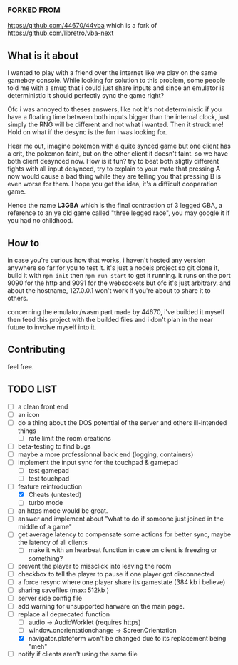 ### FORKED FROM
https://github.com/44670/44vba
which is a fork of https://github.com/libretro/vba-next
## What is it about
I wanted to play with a friend over the internet like we play on the same gameboy console.
While looking for solution to this problem, some people told me with a smug that i could just share inputs 
and since an emulator is deterministic it should perfectly sync the game right?

Ofc i was annoyed to theses answers, like not it's not deterministic if you have a floating time between both inputs bigger than the internal clock,
 just simply the RNG will be different and not what i wanted.
Then it struck me! Hold on what if the desync is the fun i was looking for.

Hear me out, imagine pokemon with a quite synced game but one client has a crit, the pokemon faint, but on the other client it doesn't faint.
so we have both client desynced now. How is it fun? try to beat both sligtly different fights with all input desynced, try to explain to your mate
that pressing A now would cause a bad thing while they are telling you that pressing B is even worse for them.
I hope you get the idea, it's a difficult cooperation game.

Hence the name **L3GBA** which is the final contraction of 3 legged GBA, a reference to an ye old game called "three legged race", you may google it if you had no childhood.

## How to
in case you're curious how that works, i haven't hosted any version anywhere so far for you to test it.
it's just a nodejs project so git clone it, build it with ```npm init``` then ```npm run start``` to get it running.
it runs on the port 9090 for the http and 9091 for the websockets but ofc it's just arbitrary. and about the hostname, 127.0.0.1 won't work if you're about to share it to others.

concerning the emulator/wasm part made by 44670, i've builded it myself then feed this project with the builded files and i don't plan in the near future to involve myself into it.

## Contributing
feel free.

## TODO LIST
- [ ] a clean front end
- [ ] an icon
- [ ] do a thing about the DOS potential of the server and others ill-intended things
    - [ ] rate limit the room creations
- [ ] beta-testing to find bugs
- [ ] maybe a more professionnal back end (logging, containers)
- [ ] implement the input sync for the touchpad & gamepad
    - [ ] test gamepad
    - [ ] test touchpad
- [ ] feature reintroduction
    - [x] Cheats (untested)
    - [ ] turbo mode
- [ ] an https mode would be great.
- [ ] answer and implement about "what to do if someone just joined in the middle of a game"
- [ ] get average latency to compensate some actions for better sync, maybe the latency of all clients
    - [ ] make it with an hearbeat function in case on client is freezing or something?
- [ ] prevent the player to missclick into leaving the room
- [ ] checkbox to tell the player to pause if one player got disconnected
- [ ] a force resync where one player share its gamestate (384 kb i believe)
- [ ] sharing savefiles (max: 512kb )
- [ ] server side config file
- [ ] add warning for unsupported harware on the main page.
- [ ] replace all deprecated function
    - [ ] audio -> AudioWorklet (requires https)
    - [ ] window.onorientationchange -> ScreenOrientation
    - [x] navigator.plateform won't be changed due to its replacement being "meh"
- [ ] notify if clients aren't using the same file